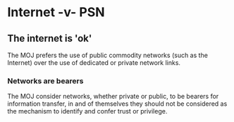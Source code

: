 # Internet -v- PSN

## The internet is 'ok'

The MOJ prefers the use of public commodity networks \(such as the Internet\) over the use of dedicated or private network links.

### Networks are bearers

The MOJ consider networks, whether private or public, to be bearers for information transfer, in and of themselves they should not be considered as the mechanism to identify and confer trust or privilege.

